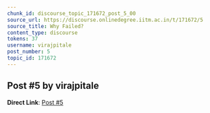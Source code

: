 ```yaml
---
chunk_id: discourse_topic_171672_post_5_00
source_url: https://discourse.onlinedegree.iitm.ac.in/t/171672/5
source_title: Why Failed?
content_type: discourse
tokens: 37
username: virajpitale
post_number: 5
topic_id: 171672
---
```


## Post #5 by virajpitale

**Direct Link**: [Post #5](https://discourse.onlinedegree.iitm.ac.in/t/171672/5)
